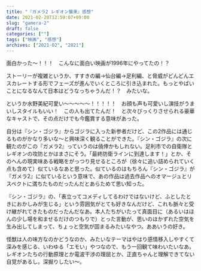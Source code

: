 ```yaml
---
title: "『ガメラ2 レギオン襲来』感想"
date: 2021-02-20T12:59:07+09:00
slug: "gamera-2"
draft: false
categories: [""]
tags: ["映画", "感想"]
archives: ["2021-02", "2021"]
---
```

面白かった〜！！！　こんなに面白い映画が1996年にやってたの！？

ストーリーが複雑というか、すすきの編→仙台編→足利編、と脅威がどんどんエスカレートする形でフェーズが進んでいくところに引き込まれた。もっとやばいことになるなんて日本はどうなっちゃうんだ！？　みたいな。

というか水野美紀可愛い〜〜〜〜〜！！！！！　お顔も声も可愛いし演技がうまいしスタイルもいい！　この人も出てたんだ！　と次々びっくりさせられる豪華なキャストで、その点だけでも今鑑賞する意味があった。

自分は『シン・ゴジラ』からゴジラに入った新参者だけど、この2作品には通じるものがかなり多いな〜と興味深く観ることができた。『シン・ゴジラ』の次に観たのがこの『ガメラ2』っていうのは僥倖かもしれない。足利市での自衛隊とレギオンの攻防とかはまさにそう。「最終防衛ラインに到達します！」とか、そのへんの現実味ある戦略をがっつり見せるところが（徐々に追い詰められていく点も含めて）似ているなあと思った。似ているのはもちろん『シン・ゴジラ』が『ガメラ2』に似ているという意味で、あの作品は過去作品へのオマージュとリスペクトに満ちたものだったんだとあらためて思い知った。

『シン・ゴジラ』の、「表立ってコメディしてるわけではないけど、ふとしたときにおかしみが生じる」という雰囲気がとても好きなんだけど、これも脈々と受け継がれてきたものだったんだなあ。本人たちがいたって真面目に（あるいはほんの少し場を和ませるだけのつもりで）とった言動が、思いのほかずれた空気を生み出してしまって、ちょっと空気が固まるみたいなやつ。ああいうの好き。

怪獣は人の味方なのかどうなのか、みたいなテーマはやはり感情移入しやすくて深みを感じる、いわゆる「エモい」やつなので、もう一回観て味わいたいなあ。レギオンたちの行動原理とか電波干渉の理屈とか、正直ちゃんと理解できてない自覚があるし。深掘りしたい〜。